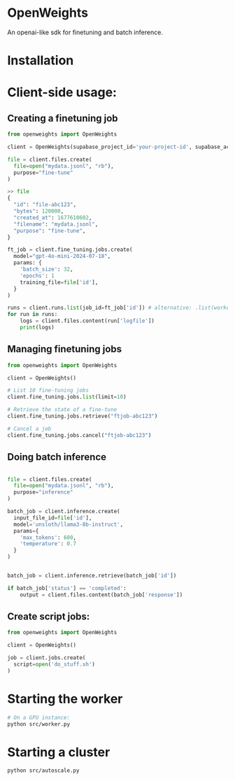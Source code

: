 # OpenWeights
An openai-like sdk for finetuning and batch inference.

# Installation


# Client-side usage:

## Creating a finetuning job

```python
from openweights import OpenWeights

client = OpenWeights(supabase_project_id='your-project-id', supabase_access_key='your-supabase-access-key')

file = client.files.create(
  file=open("mydata.jsonl", "rb"),
  purpose="fine-tune"
)

>> file
{
  "id": "file-abc123",
  "bytes": 120000,
  "created_at": 1677610602,
  "filename": "mydata.jsonl",
  "purpose": "fine-tune",
}

ft_job = client.fine_tuning.jobs.create(
  model="gpt-4o-mini-2024-07-18",
  params: {
    'batch_size': 32,
    'epochs': 1
    training_file=file['id'],
  }
)

runs = client.runs.list(job_id=ft_job['id']) # alternative: .list(worker_id='...')
for run in runs:
    logs = client.files.content(run['logfile'])
    print(logs)
```


## Managing finetuning jobs

```python
from openweights import OpenWeights

client = OpenWeights()

# List 10 fine-tuning jobs
client.fine_tuning.jobs.list(limit=10)

# Retrieve the state of a fine-tune
client.fine_tuning.jobs.retrieve("ftjob-abc123")

# Cancel a job
client.fine_tuning.jobs.cancel("ftjob-abc123")
```

## Doing batch inference
```python

file = client.files.create(
  file=open("mydata.jsonl", "rb"),
  purpose="inference"
)

batch_job = client.inference.create(
  input_file_id=file['id'],
  model='unsloth/llama3-8b-instruct',
  params={
    'max_tokens': 600,
    'temperature': 0.7
  }
)


batch_job = client.inference.retrieve(batch_job['id'])

if batch_job['status'] == 'completed':
    output = client.files.content(batch_job['response'])
```

## Create script jobs:
```python
from openweights import OpenWeights

client = OpenWeights()

job = client.jobs.create(
  script=open('do_stuff.sh')
)
```

# Starting the worker

```sh
# On a GPU instance:
python src/worker.py
```

# Starting a cluster
```sh
python src/autoscale.py
```


